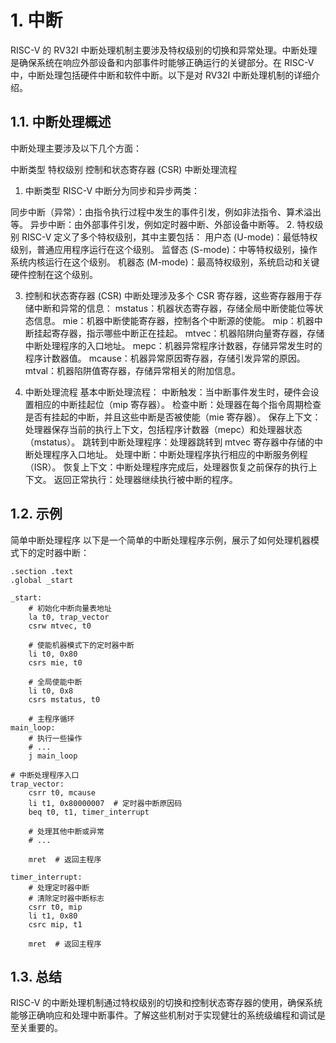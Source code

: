 # 1. 中断
RISC-V 的 RV32I 中断处理机制主要涉及特权级别的切换和异常处理。中断处理是确保系统在响应外部设备和内部事件时能够正确运行的关键部分。在 RISC-V 中，中断处理包括硬件中断和软件中断。以下是对 RV32I 中断处理机制的详细介绍。

## 1.1. 中断处理概述
中断处理主要涉及以下几个方面：

中断类型
特权级别
控制和状态寄存器 (CSR)
中断处理流程
1. 中断类型
RISC-V 中断分为同步和异步两类：

同步中断（异常）：由指令执行过程中发生的事件引发，例如非法指令、算术溢出等。
异步中断：由外部事件引发，例如定时器中断、外部设备中断等。
2. 特权级别
RISC-V 定义了多个特权级别，其中主要包括：
用户态 (U-mode)：最低特权级别，普通应用程序运行在这个级别。
监督态 (S-mode)：中等特权级别，操作系统内核运行在这个级别。
机器态 (M-mode)：最高特权级别，系统启动和关键硬件控制在这个级别。

3. 控制和状态寄存器 (CSR)
中断处理涉及多个 CSR 寄存器，这些寄存器用于存储中断和异常的信息：
mstatus：机器状态寄存器，存储全局中断使能位等状态信息。
mie：机器中断使能寄存器，控制各个中断源的使能。
mip：机器中断挂起寄存器，指示哪些中断正在挂起。
mtvec：机器陷阱向量寄存器，存储中断处理程序的入口地址。
mepc：机器异常程序计数器，存储异常发生时的程序计数器值。
mcause：机器异常原因寄存器，存储引发异常的原因。
mtval：机器陷阱值寄存器，存储异常相关的附加信息。

4. 中断处理流程
基本中断处理流程：
中断触发：当中断事件发生时，硬件会设置相应的中断挂起位（mip 寄存器）。
检查中断：处理器在每个指令周期检查是否有挂起的中断，并且这些中断是否被使能（mie 寄存器）。
保存上下文：处理器保存当前的执行上下文，包括程序计数器（mepc）和处理器状态（mstatus）。
跳转到中断处理程序：处理器跳转到 mtvec 寄存器中存储的中断处理程序入口地址。
处理中断：中断处理程序执行相应的中断服务例程（ISR）。
恢复上下文：中断处理程序完成后，处理器恢复之前保存的执行上下文。
返回正常执行：处理器继续执行被中断的程序。

## 1.2. 示例
简单中断处理程序
以下是一个简单的中断处理程序示例，展示了如何处理机器模式下的定时器中断：

```Assembly
.section .text
.global _start

_start:
    # 初始化中断向量表地址
    la t0, trap_vector
    csrw mtvec, t0

    # 使能机器模式下的定时器中断
    li t0, 0x80
    csrs mie, t0

    # 全局使能中断
    li t0, 0x8
    csrs mstatus, t0

    # 主程序循环
main_loop:
    # 执行一些操作
    # ...
    j main_loop

# 中断处理程序入口
trap_vector:
    csrr t0, mcause
    li t1, 0x80000007  # 定时器中断原因码
    beq t0, t1, timer_interrupt

    # 处理其他中断或异常
    # ...

    mret  # 返回主程序

timer_interrupt:
    # 处理定时器中断
    # 清除定时器中断标志
    csrr t0, mip
    li t1, 0x80
    csrc mip, t1

    mret  # 返回主程序
```

## 1.3. 总结
RISC-V 的中断处理机制通过特权级别的切换和控制状态寄存器的使用，确保系统能够正确响应和处理中断事件。了解这些机制对于实现健壮的系统级编程和调试是至关重要的。
